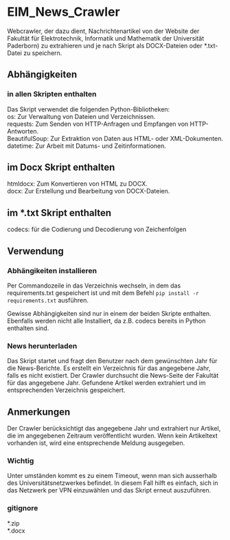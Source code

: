 # EIM_News_Crawler
Webcrawler, der dazu dient, Nachrichtenartikel von der Website der Fakultät für Elektrotechnik, Informatik und Mathematik der Universität Paderborn) zu extrahieren und je nach Skript als DOCX-Dateien oder *.txt-Datei zu speichern.

## Abhängigkeiten
### in allen Skripten enthalten
Das Skript verwendet die folgenden Python-Bibliotheken:  
os: Zur Verwaltung von Dateien und Verzeichnissen.  
requests: Zum Senden von HTTP-Anfragen und Empfangen von HTTP-Antworten.  
BeautifulSoup: Zur Extraktion von Daten aus HTML- oder XML-Dokumenten.  
datetime: Zur Arbeit mit Datums- und Zeitinformationen.  
## im Docx Skript enthalten
htmldocx: Zum Konvertieren von HTML zu DOCX.  
docx: Zur Erstellung und Bearbeitung von DOCX-Dateien.  
## im *.txt Skript enthalten
codecs: für die Codierung und Decodierung von Zeichenfolgen

## Verwendung
### Abhängikeiten installieren
Per Commandozeile in das Verzeichnis wechseln, in dem das requirements.txt gespeichert ist und mit dem Befehl `pip install -r requirements.txt` ausführen.

Gewisse Abhängigkeiten sind nur in einem der beiden Skripte enthalten. Ebenfalls werden nicht alle Installiert, da z.B. codecs bereits in Python enthalten sind.

### News herunterladen
Das Skript startet und fragt den Benutzer nach dem gewünschten Jahr für die News-Berichte.
Es erstellt ein Verzeichnis für das angegebene Jahr, falls es nicht existiert.
Der Crawler durchsucht die News-Seite der Fakultät für das angegebene Jahr.
Gefundene Artikel werden extrahiert und im entsprechenden Verzeichnis gespeichert.

## Anmerkungen
Der Crawler berücksichtigt das angegebene Jahr und extrahiert nur Artikel, die im angegebenen Zeitraum veröffentlicht wurden.
Wenn kein Artikeltext vorhanden ist, wird eine entsprechende Meldung ausgegeben.

### Wichtig
Unter umständen kommt es zu einem Timeout, wenn man sich ausserhalb des Universitätsnetzwerkes befindet. In diesem Fall hilft es einfach, sich in das Netzwerk per VPN einzuwählen und das Skript erneut auszuführen.


### gitignore
*.zip  
*.docx
